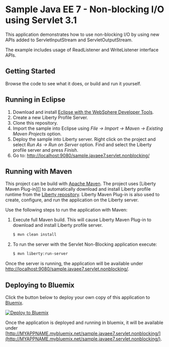   
# Sample Java EE 7 - Non-blocking I/O using Servlet 3.1


This application demonstrates how to use non-blocking I/O by using new APIs added to ServletInputStream and ServletOutputStream. 

The example includes usage of ReadListener and WriteListener interface APIs.

## Getting Started

Browse the code to see what it does, or build and run it yourself.


## Running in Eclipse

1. Download and install [Eclipse with the WebSphere Developer Tools](https://developer.ibm.com/wasdev/downloads/liberty-profile-using-eclipse/).
2. Create a new Liberty Profile Server.
3. Clone this repository.
4. Import the sample into Eclipse using *File -> Import -> Maven -> Existing Maven Projects* option.
5. Deploy the sample into Liberty server. Right click on the project and select *Run As -> Run on Server* option. Find and select the Liberty profile server and press *Finish*.
6. Go to: [http://localhost:9080/sample.javaee7.servlet.nonblocking/](http://localhost:9080/sample.javaee7.servlet.nonblocking/)

## Running with Maven

This project can be build with [Apache Maven](http://maven.apache.org/). The project uses [Liberty Maven Plug-in][] to automatically download and install Liberty profile runtime from the [Liberty repository](https://developer.ibm.com/wasdev/downloads/). Liberty Maven Plug-in is also used to create, configure, and run the application on the Liberty server. 

Use the following steps to run the application with Maven:

1. Execute full Maven build. This will cause Liberty Maven Plug-in to download and install Liberty profile server.
    ```bash
    $ mvn clean install
    ```

2. To run the server with the Servlet Non-Blocking application execute:
    ```bash
    $ mvn liberty:run-server
    ```

Once the server is running, the application will be available under [http://localhost:9080/sample.javaee7.servlet.nonblocking/](http://localhost:9080/sample.javaee7.servlet.nonblocking/).

## Deploying to Bluemix

Click the button below to deploy your own copy of this application to [Bluemix](https://bluemix.net).

[![Deploy to Bluemix](https://bluemix.net/deploy/button.png)](https://bluemix.net/deploy?repository=https://github.com/WASdev/sample.javaee7.servlet.nonblocking)

Once the application is deployed and running in bluemix, it will be available under 
[http://MYAPPNAME.mybluemix.net/sample.javaee7.servlet.nonblocking/](http://MYAPPNAME.mybluemix.net/sample.javaee7.servlet.nonblocking/).
